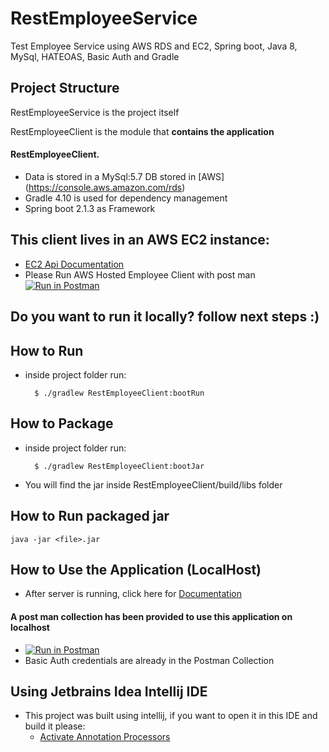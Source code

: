 # RestEmployeeService

Test Employee Service using AWS RDS and EC2, Spring boot, Java 8, MySql, HATEOAS, Basic Auth and Gradle


## Project Structure
RestEmployeeService is the project itself

RestEmployeeClient is the module that **contains the application**


#### RestEmployeeClient.
+ Data is stored in a MySql:5.7 DB stored in [AWS] (https://console.aws.amazon.com/rds)
+ Gradle 4.10 is used for dependency management
+ Spring boot 2.1.3 as Framework

## This client lives in an AWS EC2 instance:
- [EC2 Api Documentation](http://ec2-3-82-9-122.compute-1.amazonaws.com:8080/swagger-ui.html) 
- Please Run AWS Hosted Employee Client with post man  [![Run in Postman](https://run.pstmn.io/button.svg)](https://app.getpostman.com/run-collection/936b23b53242c427fb16)

## Do you want to run it locally? follow next steps :)

## How to Run
- inside project folder run:

        $ ./gradlew RestEmployeeClient:bootRun

## How to Package
- inside project folder run:

        $ ./gradlew RestEmployeeClient:bootJar

- You will find the jar inside RestEmployeeClient/build/libs folder

## How to Run packaged jar

    java -jar <file>.jar

## How to Use the Application (LocalHost)
- After server is running, click here for [Documentation](http://localhost:8080/swagger-ui.html)

#### A post man collection has been provided to use this application on localhost
- [![Run in Postman](https://run.pstmn.io/button.svg)](https://app.getpostman.com/run-collection/83df8c13886b24818010)
- Basic Auth credentials are already in the Postman Collection

## Using Jetbrains Idea Intellij IDE
- This project was built using intellij, if you want to open it in this IDE and build it please:
  - [Activate Annotation Processors](https://stackoverflow.com/questions/38911888/lombok-requires-annotation-processing/43379786)
